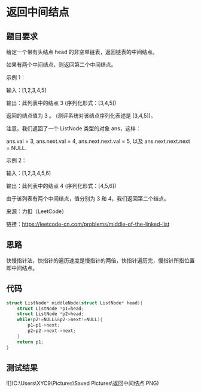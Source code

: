 # 返回中间结点

## 题目要求

给定一个带有头结点 head 的非空单链表，返回链表的中间结点。

如果有两个中间结点，则返回第二个中间结点。

示例 1：

输入：[1,2,3,4,5]

输出：此列表中的结点 3 (序列化形式：[3,4,5])

返回的结点值为 3 。 (测评系统对该结点序列化表述是 [3,4,5])。

注意，我们返回了一个 ListNode 类型的对象 ans，这样：

ans.val = 3, ans.next.val = 4, ans.next.next.val = 5, 以及 ans.next.next.next = NULL.

示例 2：

输入：[1,2,3,4,5,6]

输出：此列表中的结点 4 (序列化形式：[4,5,6])

由于该列表有两个中间结点，值分别为 3 和 4，我们返回第二个结点。



来源：力扣（LeetCode）

链接：https://leetcode-cn.com/problems/middle-of-the-linked-list

## 思路

快慢指针法，快指针的遍历速度是慢指针的两倍，快指针遍历完，慢指针所指位置即中间结点。

## 代码

```c
struct ListNode* middleNode(struct ListNode* head){
    struct ListNode *p1=head;
    struct ListNode *p2=head;
    while(p2!=NULL&&p2->next!=NULL){
        p1=p1->next;
        p2=p2->next->next;
    }
    return p1;
}
```

## 测试结果

![](C:\Users\XYC9\Pictures\Saved Pictures\返回中间结点.PNG)